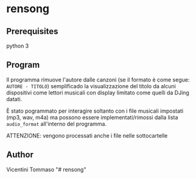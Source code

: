 # rensong


## Prerequisites

python 3

## Program

Il programma rimuove l'autore dalle canzoni (se il formato è come segue: `AUTORE - TITOLO`) semplificado la visualizzazione del titolo da alcuni dispositivi come lettori musicali con display limitato come quelli da DJing datati.

È stato pogrammato per interagire soltanto con i file musicali impostati (mp3, wav, m4a) ma possono essere implementati/rimossi dalla lista `audio_format` all'interno del programma.

ATTENZIONE: vengono processati anche i file nelle sottocartelle

## Author

Vicentini Tommaso
"# rensong" 
